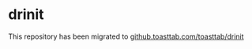 # drinit
This repository has been migrated to [github.toasttab.com/toasttab/drinit](https://github.toasttab.com/toasttab/drinit)